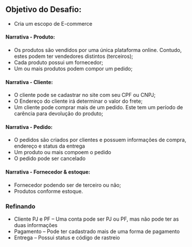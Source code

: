 ## Objetivo do Desafio:

- Cria um escopo de E-commerce

#### Narrativa - Produto:

- Os produtos são vendidos por uma única plataforma online. Contudo, estes podem ter vendedores distintos (terceiros);
- Cada produto possui um fornecedor;
- Um ou mais produtos podem compor um pedido;

#### Narrativa - Cliente:

- O cliente pode se cadastrar no site com seu CPF ou CNPJ;
- O Endereço do cliente irá determinar o valor do frete;
- Um cliente pode comprar mais de um pedido. Este tem um período de carência para devolução do produto;

#### Narrativa - Pedido:

- O pedidos são criados por clientes e possuem informações de compra, endereço e status da entrega
- Um produto ou mais compoem o pedido
- O pedido pode ser cancelado

#### Narrativa - Fornecedor & estoque:

- Fornecedor podendo ser de terceiro ou não;
- Produtos conforme estoque.

### Refinando

- Cliente PJ e PF – Uma conta pode ser PJ ou PF, mas não pode ter as duas informações
- Pagamento – Pode ter cadastrado mais de uma forma de pagamento
- Entrega – Possui status e código de rastreio
